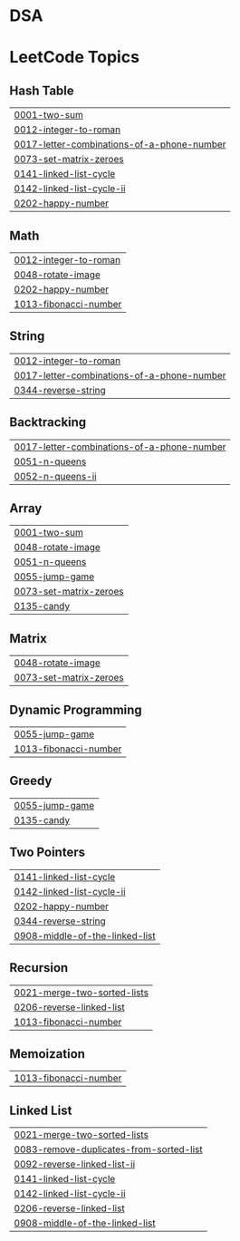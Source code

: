 # DSA
<!---LeetCode Topics Start-->
# LeetCode Topics
## Hash Table
|  |
| ------- |
| [0001-two-sum](https://github.com/zorawarMahal/DSA/tree/master/0001-two-sum) |
| [0012-integer-to-roman](https://github.com/zorawarMahal/DSA/tree/master/0012-integer-to-roman) |
| [0017-letter-combinations-of-a-phone-number](https://github.com/zorawarMahal/DSA/tree/master/0017-letter-combinations-of-a-phone-number) |
| [0073-set-matrix-zeroes](https://github.com/zorawarMahal/DSA/tree/master/0073-set-matrix-zeroes) |
| [0141-linked-list-cycle](https://github.com/zorawarMahal/DSA/tree/master/0141-linked-list-cycle) |
| [0142-linked-list-cycle-ii](https://github.com/zorawarMahal/DSA/tree/master/0142-linked-list-cycle-ii) |
| [0202-happy-number](https://github.com/zorawarMahal/DSA/tree/master/0202-happy-number) |
## Math
|  |
| ------- |
| [0012-integer-to-roman](https://github.com/zorawarMahal/DSA/tree/master/0012-integer-to-roman) |
| [0048-rotate-image](https://github.com/zorawarMahal/DSA/tree/master/0048-rotate-image) |
| [0202-happy-number](https://github.com/zorawarMahal/DSA/tree/master/0202-happy-number) |
| [1013-fibonacci-number](https://github.com/zorawarMahal/DSA/tree/master/1013-fibonacci-number) |
## String
|  |
| ------- |
| [0012-integer-to-roman](https://github.com/zorawarMahal/DSA/tree/master/0012-integer-to-roman) |
| [0017-letter-combinations-of-a-phone-number](https://github.com/zorawarMahal/DSA/tree/master/0017-letter-combinations-of-a-phone-number) |
| [0344-reverse-string](https://github.com/zorawarMahal/DSA/tree/master/0344-reverse-string) |
## Backtracking
|  |
| ------- |
| [0017-letter-combinations-of-a-phone-number](https://github.com/zorawarMahal/DSA/tree/master/0017-letter-combinations-of-a-phone-number) |
| [0051-n-queens](https://github.com/zorawarMahal/DSA/tree/master/0051-n-queens) |
| [0052-n-queens-ii](https://github.com/zorawarMahal/DSA/tree/master/0052-n-queens-ii) |
## Array
|  |
| ------- |
| [0001-two-sum](https://github.com/zorawarMahal/DSA/tree/master/0001-two-sum) |
| [0048-rotate-image](https://github.com/zorawarMahal/DSA/tree/master/0048-rotate-image) |
| [0051-n-queens](https://github.com/zorawarMahal/DSA/tree/master/0051-n-queens) |
| [0055-jump-game](https://github.com/zorawarMahal/DSA/tree/master/0055-jump-game) |
| [0073-set-matrix-zeroes](https://github.com/zorawarMahal/DSA/tree/master/0073-set-matrix-zeroes) |
| [0135-candy](https://github.com/zorawarMahal/DSA/tree/master/0135-candy) |
## Matrix
|  |
| ------- |
| [0048-rotate-image](https://github.com/zorawarMahal/DSA/tree/master/0048-rotate-image) |
| [0073-set-matrix-zeroes](https://github.com/zorawarMahal/DSA/tree/master/0073-set-matrix-zeroes) |
## Dynamic Programming
|  |
| ------- |
| [0055-jump-game](https://github.com/zorawarMahal/DSA/tree/master/0055-jump-game) |
| [1013-fibonacci-number](https://github.com/zorawarMahal/DSA/tree/master/1013-fibonacci-number) |
## Greedy
|  |
| ------- |
| [0055-jump-game](https://github.com/zorawarMahal/DSA/tree/master/0055-jump-game) |
| [0135-candy](https://github.com/zorawarMahal/DSA/tree/master/0135-candy) |
## Two Pointers
|  |
| ------- |
| [0141-linked-list-cycle](https://github.com/zorawarMahal/DSA/tree/master/0141-linked-list-cycle) |
| [0142-linked-list-cycle-ii](https://github.com/zorawarMahal/DSA/tree/master/0142-linked-list-cycle-ii) |
| [0202-happy-number](https://github.com/zorawarMahal/DSA/tree/master/0202-happy-number) |
| [0344-reverse-string](https://github.com/zorawarMahal/DSA/tree/master/0344-reverse-string) |
| [0908-middle-of-the-linked-list](https://github.com/zorawarMahal/DSA/tree/master/0908-middle-of-the-linked-list) |
## Recursion
|  |
| ------- |
| [0021-merge-two-sorted-lists](https://github.com/zorawarMahal/DSA/tree/master/0021-merge-two-sorted-lists) |
| [0206-reverse-linked-list](https://github.com/zorawarMahal/DSA/tree/master/0206-reverse-linked-list) |
| [1013-fibonacci-number](https://github.com/zorawarMahal/DSA/tree/master/1013-fibonacci-number) |
## Memoization
|  |
| ------- |
| [1013-fibonacci-number](https://github.com/zorawarMahal/DSA/tree/master/1013-fibonacci-number) |
## Linked List
|  |
| ------- |
| [0021-merge-two-sorted-lists](https://github.com/zorawarMahal/DSA/tree/master/0021-merge-two-sorted-lists) |
| [0083-remove-duplicates-from-sorted-list](https://github.com/zorawarMahal/DSA/tree/master/0083-remove-duplicates-from-sorted-list) |
| [0092-reverse-linked-list-ii](https://github.com/zorawarMahal/DSA/tree/master/0092-reverse-linked-list-ii) |
| [0141-linked-list-cycle](https://github.com/zorawarMahal/DSA/tree/master/0141-linked-list-cycle) |
| [0142-linked-list-cycle-ii](https://github.com/zorawarMahal/DSA/tree/master/0142-linked-list-cycle-ii) |
| [0206-reverse-linked-list](https://github.com/zorawarMahal/DSA/tree/master/0206-reverse-linked-list) |
| [0908-middle-of-the-linked-list](https://github.com/zorawarMahal/DSA/tree/master/0908-middle-of-the-linked-list) |
<!---LeetCode Topics End-->